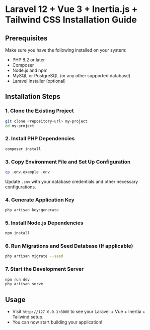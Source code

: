 # Laravel 12 + Vue 3 + Inertia.js + Tailwind CSS Installation Guide

## Prerequisites
Make sure you have the following installed on your system:

- PHP 8.2 or later
- Composer
- Node.js and npm
- MySQL or PostgreSQL (or any other supported database)
- Laravel Installer (optional)

## Installation Steps

### 1. Clone the Existing Project
```sh
git clone <repository-url> my-project
cd my-project
```

### 2. Install PHP Dependencies
```sh
composer install
```

### 3. Copy Environment File and Set Up Configuration
```sh
cp .env.example .env
```
Update `.env` with your database credentials and other necessary configurations.

### 4. Generate Application Key
```sh
php artisan key:generate
```

### 5. Install Node.js Dependencies
```sh
npm install
```

### 6. Run Migrations and Seed Database (If applicable)
```sh
php artisan migrate --seed
```

### 7. Start the Development Server
```sh
npm run dev
php artisan serve
```

## Usage
- Visit `http://127.0.0.1:8000` to see your Laravel + Vue + Inertia + Tailwind setup.
- You can now start building your application!
